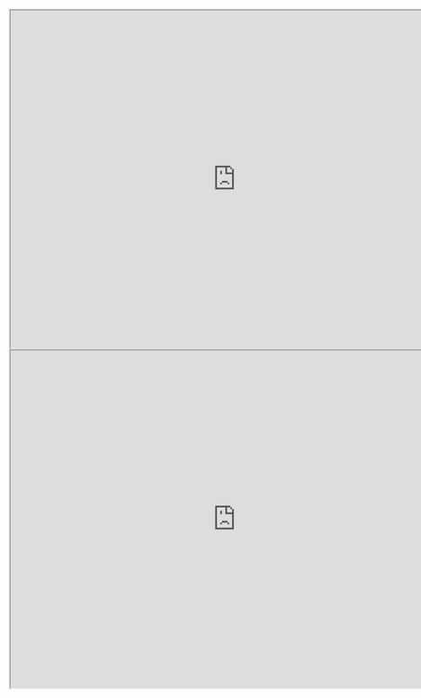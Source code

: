 
<div style="text-align: center;"><iframe width="800" height="600" src="https://www.youtube.com/embed/reQLrR6JVAA" ></iframe></div>

<div style="text-align: center;"><iframe width="800" height="600" src="https://www.youtube.com/embed/xBVYchEbzGk" ></iframe></div>
